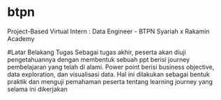 # btpn
Project-Based Virtual Intern : Data Engineer - BTPN Syariah x Rakamin Academy

#Latar Belakang Tugas
Sebagai tugas akhir, peserta akan diuji pengetahuannya dengan membentuk sebuah ppt berisi journey pembelajaran yang telah di alami. Power point berisi business objective, data exploration, dan visualisasi data. Hal ini dilakukan sebagai bentuk praktik dan menguji pemahaman peserta tentang learning journey yang selama ini dikerjakan
